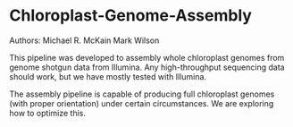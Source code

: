 # Chloroplast-Genome-Assembly
Authors: Michael R. McKain
	   Mark Wilson

This pipeline was developed to assembly whole chloroplast genomes from genome shotgun data from Illumina.  Any high-throughput sequencing data should work, but we have mostly tested with Illumina.

The assembly pipeline is capable of producing full chloroplast genomes (with proper orientation) under certain circumstances.  We are exploring how to optimize this.

